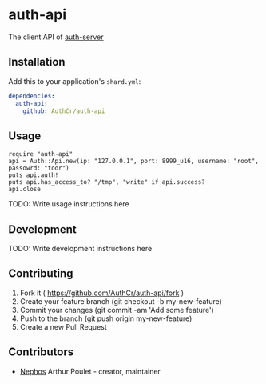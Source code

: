 # auth-api

The client API of [auth-server](https://github.com/AuthCr/auth-server)

## Installation

Add this to your application's `shard.yml`:

```yaml
dependencies:
  auth-api:
    github: AuthCr/auth-api
```

## Usage

```crystal
require "auth-api"
api = Auth::Api.new(ip: "127.0.0.1", port: 8999_u16, username: "root", passowrd: "toor")
puts api.auth!
puts api.has_access_to? "/tmp", "write" if api.success?
api.close
```

TODO: Write usage instructions here

## Development

TODO: Write development instructions here

## Contributing

1. Fork it ( https://github.com/AuthCr/auth-api/fork )
2. Create your feature branch (git checkout -b my-new-feature)
3. Commit your changes (git commit -am 'Add some feature')
4. Push to the branch (git push origin my-new-feature)
5. Create a new Pull Request

## Contributors

- [Nephos](https://github.com/Nephos) Arthur Poulet - creator, maintainer
